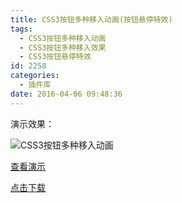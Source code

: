 ```yaml
---
title: CSS3按钮多种移入动画(按钮悬停特效)
tags:
  - CSS3按钮多种移入动画
  - CSS3按钮多种移入效果
  - CSS3按钮悬停特效
id: 2258
categories:
  - 插件库
date: 2016-04-06 09:48:36
---
```


演示效果：

![CSS3按钮多种移入动画](http://www.npm8.com/wp-content/uploads/2016/04/5-660x347.jpg)

[查看演示](http://demo.grycheng.com/case/css-hover/)

[点击下载](http://www.npm8.com/wp-content/uploads/2016/04/css-hover.zip)